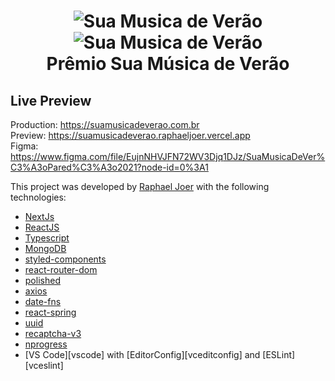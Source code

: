 <h1 align="center">
    <img alt="Sua Musica de Verão" style="max-width:800px;" src="https://suamusicadeverao.vercel.app/images/cover.jpg" />
    <br/>
    <img alt="Sua Musica de Verão" style="max-width:800px;" src="https://suamusicadeverao.vercel.app/images/presentation.gif" />
    <br/>
    Prêmio Sua Música de Verão
</h1>

## Live Preview
Production: https://suamusicadeverao.com.br
<br/>
Preview: https://suamusicadeverao.raphaeljoer.vercel.app
<br/>
Figma: https://www.figma.com/file/EujnNHVJFN72WV3Djq1DJz/SuaMusicaDeVer%C3%A3oPared%C3%A3o2021?node-id=0%3A1

This project was developed by [Raphael Joer](https://www.linkedin.com/in/raphaeljoer/) with the following technologies:

- [NextJs](https://nextjs.org/)
- [ReactJS](https://reactjs.org/)
- [Typescript](https://www.typescriptlang.org/)
- [MongoDB](https://www.mongodb.com/2)
- [styled-components](https://www.styled-components.com/)
- [react-router-dom](https://github.com/ReactTraining/react-router)
- [polished](https://polished.js.org)
- [axios](https://github.com/axios/axios)
- [date-fns](https://date-fns.org/)
- [react-spring](https://www.react-spring.io/)
- [uuid](https://www.uuidgenerator.net/)
- [recaptcha-v3](https://www.google.com/recaptcha/about/)
- [nprogress](https://ricostacruz.com/nprogress/)
- [VS Code][vscode] with [EditorConfig][vceditconfig] and [ESLint][vceslint]


